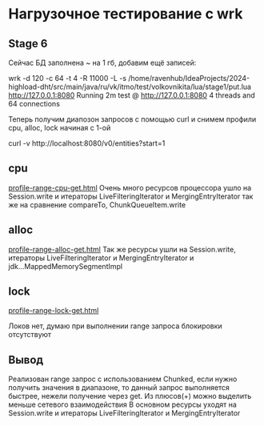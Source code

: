 # Нагрузочное тестирование с wrk

## Stage 6

Сейчас БД заполнена ~ на 1 гб, добавим ещё записей:

wrk -d 120 -c 64 -t 4 -R 11000 -L -s /home/ravenhub/IdeaProjects/2024-highload-dht/src/main/java/ru/vk/itmo/test/volkovnikita/lua/stage1/put.lua http://127.0.0.1:8080
Running 2m test @ http://127.0.0.1:8080
4 threads and 64 connections

Теперь получим диапозон запросов с помощью curl и снимем профили cpu, alloc, lock
начиная с 1-ой

curl -v http://localhost:8080/v0/entities\?start\=1

## cpu
[profile-range-cpu-get.html](..%2Fdata%2Fstage6%2Fprofile-range-cpu-get.html)
Очень много ресурсов процессора ушло на Session.write и итераторы LiveFilteringIterator и MergingEntryIterator 
так же на сравнение compareTo, ChunkQueueItem.write

## alloc
[profile-range-alloc-get.html](..%2Fdata%2Fstage6%2Fprofile-range-alloc-get.html)
Так же ресурсы ушли на Session.write, итераторы LiveFilteringIterator и MergingEntryIterator и jdk...MappedMemorySegmentImpl


## lock
[profile-range-lock-get.html](..%2Fdata%2Fstage6%2Fprofile-range-lock-get.html)

Локов нет, думаю при выполнении range запроса блокировки отсутствуют 

## Вывод 
Реализован range запрос с использованием Chunked, если нужно получить значения в диапазоне, 
то данный запрос выполняется быстрее, нежели получение через get. Из плюсов(+) можно выделить меньше сетевого взаимодействия
В основном ресурсы уходят на Session.write и итераторы LiveFilteringIterator и MergingEntryIterator